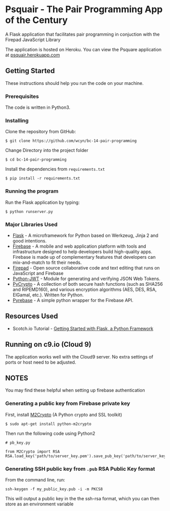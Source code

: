 # Psquair - The Pair Programming App of the Century
A Flask application that facilitates pair programming in conjuction with the
Firepad JavaScript Library

The application is hosted on Heroku. You can view the Psquare application at [psquair.herokuapp.com](https://psquair.herokuapp.com)

## Getting Started
These instructions should help you run the code on your machine.

### Prerequisites
The code is written in Python3.

### Installing

Clone the repository from GitHub:
```
$ git clone https://github.com/wcyn/bc-14-pair-programming
```
Change Directory into the project folder
```
$ cd bc-14-pair-programming
```

Install the dependencies from `requirements.txt`
```
$ pip install -r requirements.txt
```

### Running the program

Run the Flask application by typing:
```
$ python runserver.py
```

### Major Libraries Used
- [Flask](http://flask.pocoo.org/) - A microframework for Python based on Werkzeug, Jinja 2 and good intentions.
- [Firebase](https://firebase.google.com/) - A mobile and web application platform with tools and infrastructure designed to help developers build high-quality apps. Firebase is made up of complementary features that developers can mix-and-match to fit their needs.
- [Firepad](https://firepad.io/) - Open source collaborative code and text editing that runs on JavaScript and Firebase
- [Python-JWT](https://github.com/davedoesdev/python-jwt) - Module for generating and verifying JSON Web Tokens.
- [PyCrypto](https://pypi.python.org/pypi/pycrypto) - A collection of both secure hash functions (such as SHA256 and RIPEMD160), and various encryption algorithms (AES, DES, RSA, ElGamal, etc.). Written for Python.
- [Pyrebase](https://github.com/thisbejim/Pyrebase) - A simple python wrapper for the Firebase API.


## Resources Used
- Scotch.io Tutorial - [Getting Started with Flask, a Python Framework](https://scotch.io/tutorials/getting-started-with-flask-a-python-microframework)


## Running on c9.io (Cloud 9)
The application works well with the Cloud9 server. No extra settings of ports or host need to be adjusted.

## NOTES
You may find these helpful when setting up firebase authentication

### Generating a public key from Firebase private key
First, install [M2Crypto](https://pypi.python.org/pypi/M2Crypto) (A Python crypto and SSL toolkit)
```
$ sudo apt-get install python-m2crypto
```

Then run the following code using Python2

```
# pb_key.py

from M2Crypto import RSA
RSA.load_key('path/to/server_key.pem').save_pub_key('path/to/server_key.pub')
```

### Generating SSH public key from `.pub` RSA Public Key format
From the command line, run:

```
ssh-keygen -f my_public_key.pub -i -m PKCS8
```
This will output a public key in the the ssh-rsa format, which you can then
store as an environment variable